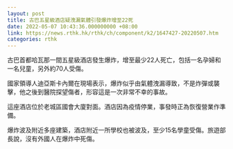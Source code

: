 ```yaml
---
layout: post
title: 古巴五星級酒店疑洩漏氣體引發爆炸增至22死
date: 2022-05-07 10:43:36.000000000 +08:00
link: https://news.rthk.hk/rthk/ch/component/k2/1647427-20220507.htm
categories: rthk
---
```


古巴首都哈瓦那一間五星級酒店發生爆炸，增至最少22人死亡，包括一名孕婦和一名兒童，另外約70人受傷。

國家領導人迪亞斯卡內爾在現場表示，爆炸似乎由氣體洩漏導致，不是炸彈或襲擊，他之後到醫院探望傷者，形容這是一次非常不幸的事故。

這座酒店位於老城區國會大廈對面。酒店因為疫情停業，事發時正為恢復營業作準備。

爆炸波及附近多座建築，酒店附近一所學校也被波及，至少15名學童受傷。旅遊部長說，沒有外國人在爆炸中死傷。
